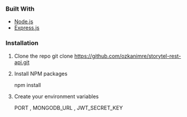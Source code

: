 ### Built With


* [Node.js](https://nodejs.org/en/)
* [Express.js](https://expressjs.com/)



### Installation

1. Clone the repo
   git clone https://github.com/ozkanimre/storytel-rest-api.git
2. Install NPM packages
   
   npm install
   
3. Create your environment variables
   
   PORT , MONGODB_URL , JWT_SECRET_KEY 
  


